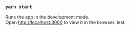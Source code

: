 ### `yarn start`

Runs the app in the development mode.\
Open [http://localhost:3000](http://localhost:3000) to view it in the browser.
test